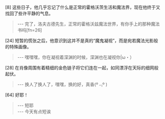 
[8] 这些日子，他几乎忘记了什么是正常的霍格沃茨生活和魔法界，现在他终于又找回了些许平静的气息。
>--- 完了，洛夫古德先生，正常的霍格沃兹魔法世界，有你手上的那种魔法书吗[fn=26]<br>

[24] 短暂的慌张之后，他意识到这并不是真的“魔鬼凝视”，而是宛若魔法光影般的特殊画像。
>--- 嘿嘿嘿，你在凝视着深渊的时候，深渊也在凝视你|ω・）<br>

[28] 在肖像周围有着精细的金色链子将它们连在一起，如同漂浮在天际的细网般起伏。
>--- 换人了换人了，嘿嘿，换的好，真香(º﹃º )<br>

[64] 好耶！
>--- 短耶<br>
>--- 今天有点短诶<br>
